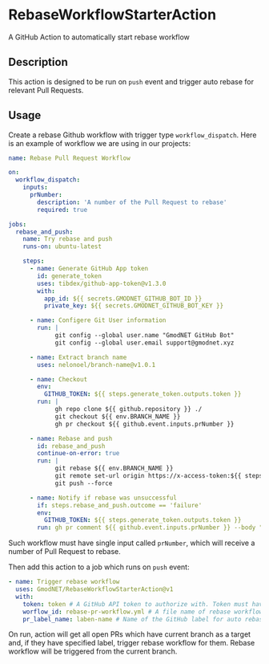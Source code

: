 # RebaseWorkflowStarterAction

 A GitHub Action to automatically start rebase workflow

## Description

This action is designed to be run on `push` event and trigger auto rebase for relevant Pull Requests.

## Usage

Create a rebase Github workflow with trigger type `workflow_dispatch`. Here is an example of workflow we are using in our projects:

```yml
name: Rebase Pull Request Workflow

on:
  workflow_dispatch:
    inputs:
      prNumber:
        description: 'A number of the Pull Request to rebase'
        required: true

jobs:
  rebase_and_push:
    name: Try rebase and push
    runs-on: ubuntu-latest

    steps:
      - name: Generate GitHub App token
        id: generate_token
        uses: tibdex/github-app-token@v1.3.0
        with:
          app_id: ${{ secrets.GMODNET_GITHUB_BOT_ID }}
          private_key: ${{ secrets.GMODNET_GITHUB_BOT_KEY }}

      - name: Configere Git User information
        run: |
             git config --global user.name "GmodNET GitHub Bot"
             git config --global user.email support@gmodnet.xyz

      - name: Extract branch name
        uses: nelonoel/branch-name@v1.0.1

      - name: Checkout
        env:
          GITHUB_TOKEN: ${{ steps.generate_token.outputs.token }}
        run: |
             gh repo clone ${{ github.repository }} ./
             git checkout ${{ env.BRANCH_NAME }}
             gh pr checkout ${{ github.event.inputs.prNumber }}

      - name: Rebase and push
        id: rebase_and_push
        continue-on-error: true
        run: |
             git rebase ${{ env.BRANCH_NAME }}
             git remote set-url origin https://x-access-token:${{ steps.generate_token.outputs.token }}@github.com/${{ github.repository }}.git
             git push --force

      - name: Notify if rebase was unsuccessful
        if: steps.rebase_and_push.outcome == 'failure'
        env:
          GITHUB_TOKEN: ${{ steps.generate_token.outputs.token }}
        run: gh pr comment ${{ github.event.inputs.prNumber }} --body "Automatic rebase to branch '${{ env.BRANCH_NAME }}' has failed. Manual rebase is required."
```

Such workflow must have single input called `prNumber`, which will receive a number of Pull Request to rebase.

Then add this action to a job which runs on `push` event:

```yml
- name: Trigger rebase workflow
  uses: GmodNET/RebaseWorkflowStarterAction@v1
  with:
    token: token # A GitHub API token to authorize with. Token must have read access to the repository and able to dispatch repository workflows
    worflow_id: rebase-pr-workflow.yml # A file name of rebase workflow
    pr_label_name: laben-name # Name of the GitHub label for auto rebase
```

On run, action will get all open PRs which have current branch as a target and, if they have specified label, trigger rebase workflow for them. Rebase workflow will be triggered from the current branch.
